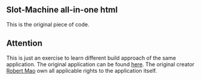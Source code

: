 ## Slot-Machine all-in-one html

This is the original piece of code.

## Attention

This is just an exercise to learn different build approach of the same application.
The original application can be found [here](https://codepen.io/mave99a/pen/JxrOoq).
The original creator [Robert Mao](https://codepen.io/mave99a) own all applicable rights to the application itself.
